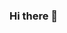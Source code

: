 ### Hi there 👋

<!--
**PauliGottlieb/PauliGottlieb** is a ✨ _special_ ✨ repository because its `README.md` (this file) appears on your GitHub profile.

Here are some ideas to get you started:

- 🔭 I’m currently working on many projets... cant even count them...
- 🌱 I’m currently learning C++
- 👯 I’m looking to collaborate on Robotics and other engeneering stuff
- 📫 How to reach me: pgttlb@gmail.com 
- 😄 Pronouns: He
- ⚡ Fun fact: I like money
-->
